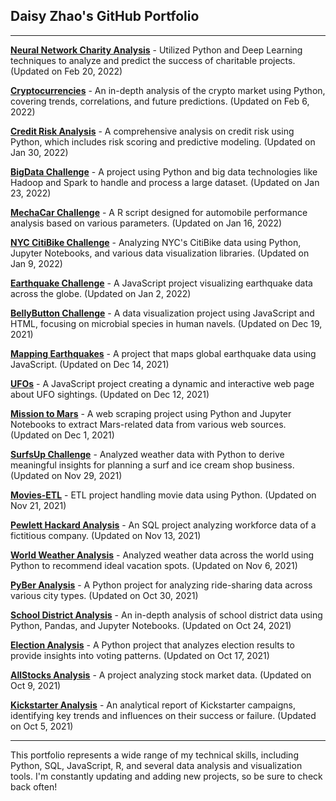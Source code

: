 ## Daisy Zhao's GitHub Portfolio

---

**[Neural Network Charity Analysis](https://github.com/Daisyzhao2023/Neural_Network_Charity_Analysis)** - Utilized Python and Deep Learning techniques to analyze and predict the success of charitable projects. (Updated on Feb 20, 2022)

**[Cryptocurrencies](https://github.com/Daisyzhao2023/Cryptocurrencies)** - An in-depth analysis of the crypto market using Python, covering trends, correlations, and future predictions. (Updated on Feb 6, 2022)

**[Credit Risk Analysis](https://github.com/Daisyzhao2023/Credit_Risk_Analysis)** - A comprehensive analysis on credit risk using Python, which includes risk scoring and predictive modeling. (Updated on Jan 30, 2022)

**[BigData Challenge](https://github.com/Daisyzhao2023/BigData_challenge)** - A project using Python and big data technologies like Hadoop and Spark to handle and process a large dataset. (Updated on Jan 23, 2022)

**[MechaCar Challenge](https://github.com/Daisyzhao2023/MechaCarChallenge)** - A R script designed for automobile performance analysis based on various parameters. (Updated on Jan 16, 2022)

**[NYC CitiBike Challenge](https://github.com/Daisyzhao2023/NYC_CitiBike_Challenge)** - Analyzing NYC's CitiBike data using Python, Jupyter Notebooks, and various data visualization libraries. (Updated on Jan 9, 2022)

**[Earthquake Challenge](https://github.com/Daisyzhao2023/Earthquake_Challenge)** - A JavaScript project visualizing earthquake data across the globe. (Updated on Jan 2, 2022)

**[BellyButton Challenge](https://github.com/Daisyzhao2023/BellyButton_challenge)** - A data visualization project using JavaScript and HTML, focusing on microbial species in human navels. (Updated on Dec 19, 2021)

**[Mapping Earthquakes](https://github.com/Daisyzhao2023/Mapping_Earthquakes)** - A project that maps global earthquake data using JavaScript. (Updated on Dec 14, 2021)

**[UFOs](https://github.com/Daisyzhao2023/UFOs)** - A JavaScript project creating a dynamic and interactive web page about UFO sightings. (Updated on Dec 12, 2021)

**[Mission to Mars](https://github.com/Daisyzhao2023/Mission_to_Mars)** - A web scraping project using Python and Jupyter Notebooks to extract Mars-related data from various web sources. (Updated on Dec 1, 2021)

**[SurfsUp Challenge](https://github.com/Daisyzhao2023/SurfsUp_Challenge)** - Analyzed weather data with Python to derive meaningful insights for planning a surf and ice cream shop business. (Updated on Nov 29, 2021)

**[Movies-ETL](https://github.com/Daisyzhao2023/Movies-ETL)** - ETL project handling movie data using Python. (Updated on Nov 21, 2021)

**[Pewlett Hackard Analysis](https://github.com/Daisyzhao2023/Pewlett_Hackard_Analysis)** - An SQL project analyzing workforce data of a fictitious company. (Updated on Nov 13, 2021)

**[World Weather Analysis](https://github.com/Daisyzhao2023/World_Weather_Analysis)** - Analyzed weather data across the world using Python to recommend ideal vacation spots. (Updated on Nov 6, 2021)

**[PyBer Analysis](https://github.com/Daisyzhao2023/PyBer_Analysis)** - A Python project for analyzing ride-sharing data across various city types. (Updated on Oct 30, 2021)

**[School District Analysis](https://github.com/Daisyzhao2023/School_District_Analysis)** - An in-depth analysis of school district data using Python, Pandas, and Jupyter Notebooks. (Updated on Oct 24, 2021)

**[Election Analysis](https://github.com/Daisyzhao2023/Election_analysis)** - A Python project that analyzes election results to provide insights into voting patterns. (Updated on Oct 17, 2021)

**[AllStocks Analysis](https://github.com/Daisyzhao2023/AllStocks_analysis)** - A project analyzing stock market data. (Updated on Oct 9, 2021)

**[Kickstarter Analysis](https://github.com/Daisyzhao2023/KICKSTARTER-ANALYSIS)** - An analytical report of Kickstarter campaigns, identifying key trends and influences on their success or failure. (Updated on Oct 5, 2021)

---

This portfolio represents a wide range of my technical skills, including Python, SQL, JavaScript, R, and several data analysis and visualization tools. I'm constantly updating and adding new projects, so be sure to check back often!
